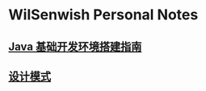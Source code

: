 # WilSenwish Personal Notes

## [Java 基础开发环境搭建指南](https://github.com/WilSenwish/wilsenwish.github.io/blob/master/JavaBaseEnv.md)
## [设计模式](https://github.com/WilSenwish/java-classical/blob/master/design-patterns/docs/design-patterns.md)

